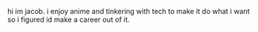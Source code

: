 hi im jacob. i enjoy anime and tinkering with tech to make it do what i want so i figured id make a career out of it.